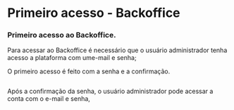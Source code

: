 # Primeiro acesso - Backoffice

### Primeiro acesso ao Backoffice.

Para acessar ao Backoffice é necessário que o usuário administrador tenha acesso a plataforma com ume-mail e senha;

O primeiro acesso é feito com a senha e a confirmação.

<figure><img src="../../../.gitbook/assets/Captura de Tela 2023-04-20 às 15.40.58 (1).png" alt=""><figcaption></figcaption></figure>

Após a confirmação da senha, o usuário administrador pode acessar a conta com o e-mail e senha,
